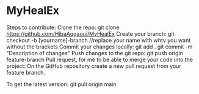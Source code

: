 # MyHealEx
Steps to contribute: 
Clone the repo: 
git clone https://github.com/HibaAqqaoui/MyHealEx
Create your branch:
git checkout -b [yourname]-branch
//replace your name with whtv you want without the brackets
Commit your changes locally: 
git add .
git commit -m "Description of changes"
Push changes to the git repo: 
git push origin feature-branch
Pull request, for me to be able to merge your code into the project: 
On the GitHub repository create a new pull request from your feature branch.

To get the latest version: 
git pull origin main
